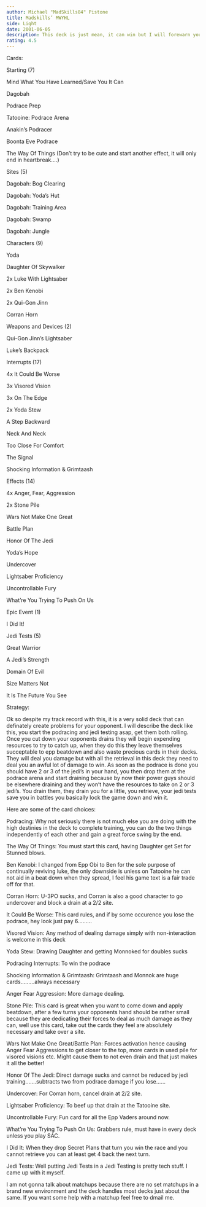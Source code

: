 ```yaml
---
author: Michael "MadSkills84" Pistone
title: Madskills’ MWYHL
side: Light
date: 2001-06-05
description: This deck is just mean, it can win but I will forewarn you, you must know every card on table and remember everything they do, you also need to play fast because of the possibility of a time out.
rating: 4.5
---
```

Cards: 

Starting (7)
Mind What You Have Learned/Save You It Can
Dagobah
Podrace Prep
Tatooine: Podrace Arena
Anakin’s Podracer
Boonta Eve Podrace
The Way Of Things (Don’t try to be cute and start another effect, it will only end in heartbreak....)

Sites (5)
Dagobah: Bog Clearing
Dagobah: Yoda’s Hut
Dagobah: Training Area
Dagobah: Swamp
Dagobah: Jungle

Characters (9)
Yoda
Daughter Of Skywalker
2x Luke With Lightsaber
2x Ben Kenobi
2x Qui-Gon Jinn
Corran Horn

Weapons and Devices (2)
Qui-Gon Jinn’s Lightsaber
Luke’s Backpack

Interrupts (17)
4x It Could Be Worse
3x Visored Vision
3x On The Edge
2x Yoda Stew
A Step Backward
Neck And Neck
Too Close For Comfort
The Signal
Shocking Information & Grimtaash

Effects (14)
4x Anger, Fear, Aggression
2x Stone Pile
Wars Not Make One Great
Battle Plan
Honor Of The Jedi
Yoda’s Hope
Undercover
Lightsaber Proficiency
Uncontrollable Fury
What’re You Trying To Push On Us

Epic Event (1)
I Did It!

Jedi Tests (5)
Great Warrior
A Jedi’s Strength
Domain Of Evil
Size Matters Not
It Is The Future You See 

Strategy: 

Ok so despite my track record with this, it is a very solid deck that can definately create problems for your opponent.  I will describe the deck like this, you start the podracing and jedi testing asap, get them both rolling.  Once you cut down your opponents drains they will begin expending resources to try to catch up, when they do this they leave themselves succeptable to epp beatdown and also waste precious cards in their decks.  They will deal you damage but with all the retrieval in this deck they need to deal you an awful lot of damage to win.  As soon as the podrace is done you should have 2 or 3 of the jedi’s in your hand, you then drop them at the podrace arena and start draining because by now their power guys should be elsewhere draining and they won’t have the resources to take on 2 or 3 jedi’s.  You drain them, they drain you for a little, you retrieve, your jedi tests save you in battles you basically lock the game down and win it.

Here are some of the card choices:
Podracing: Why not seriously there is not much else you are doing with the high destinies in the deck to complete training, you can do the two things independently of each other and gain a great force swing by the end.

The Way Of Things: You must start this card, having Daughter get Set for Stunned blows.

Ben Kenobi: I changed from Epp Obi to Ben for the sole purpose of continually reviving luke, the only downside is unless on Tatooine he can not aid in a beat down when they spread, I feel his game text is a fair trade off for that.

Corran Horn: U-3PO sucks, and Corran is also a good character to go undercover and block a drain at a 2/2 site.

It Could Be Worse: This card rules, and if by some occurence you lose the podrace, hey look just pay 6.........

Visored Vision: Any method of dealing damage simply with non-interaction is welcome in this deck

Yoda Stew: Drawing Daughter and getting Monnoked for doubles sucks

Podracing Interrupts: To win the podrace

Shocking Information & Grimtaash: Grimtaash and Monnok are huge cards.........always necessary

Anger Fear Aggression: More damage dealing.

Stone Pile: This card is great when you want to come down and apply beatdown, after a few turns your opponents hand should be rather small because they are dedicating their forces to deal as much damage as they can, well use this card, take out the cards they feel are absolutely necessary and take over a site.

Wars Not Make One Great/Battle Plan: Forces activation hence causing Anger Fear Aggressions to get closer to the top, more cards in used pile for visored visions etc.  Might cause them to not even drain and that just makes it all the better!

Honor Of The Jedi: Direct damage sucks and cannot be reduced by jedi training.......subtracts two from podrace damage if you lose......

Undercover: For Corran horn, cancel drain at 2/2 site.

Lightsaber Proficiency: To beef up that drain at the Tatooine site.

Uncontrollable Fury: Fun card for all the Epp Vaders around now.

What’re You Trying To Push On Us: Grabbers rule, must have in every deck unless you play SAC.

I Did It: When they drop Secret Plans that turn you win the race and you cannot retrieve you can at least get 4 back the next turn.

Jedi Tests: Well putting Jedi Tests in a Jedi Testing is pretty tech stuff.  I came up with it myself.

I am not gonna talk about matchups because there are no set matchups in a brand new environment and the deck handles most decks just about the same.  If you want some help with a matchup feel free to dmail me.
